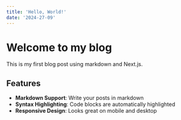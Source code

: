 ```yaml
---
title: 'Hello, World!'
date: '2024-27-09'
---
```


# Welcome to my blog

This is my first blog post using markdown and Next.js. 

## Features

- **Markdown Support**: Write your posts in markdown
- **Syntax Highlighting**: Code blocks are automatically highlighted
- **Responsive Design**: Looks great on mobile and desktop
